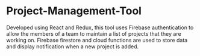 # Project-Management-Tool
Developed using React and Redux, this tool uses Firebase authentication to allow the members of a team to maintain a list of projects that they are working on. Firebase firestore and cloud functions are used to store data and display notification when a new project is added.
